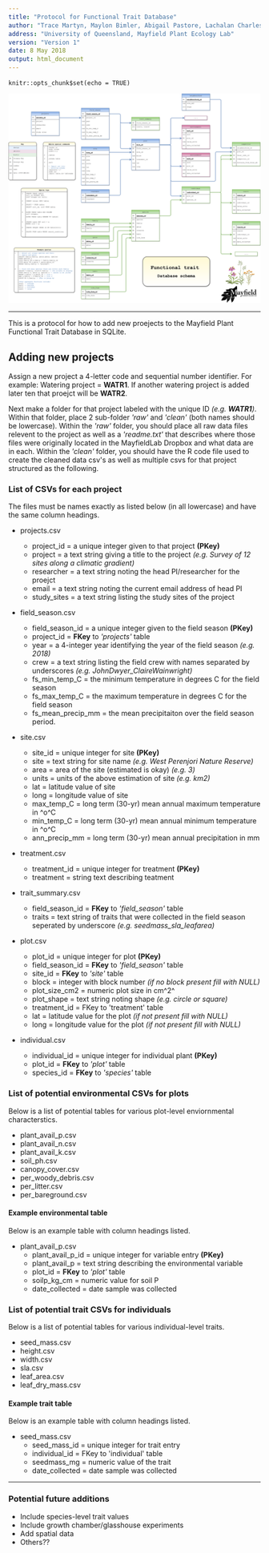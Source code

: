 ```yaml
---
title: "Protocol for Functional Trait Database"
author: "Trace Martyn, Maylon Bimler, Abigail Pastore, Lachalan Charles, Isaac Towers, Cath Bowler"
address: "University of Queensland, Mayfield Plant Ecology Lab"
version: "Version 1"
date: 8 May 2018
output: html_document
---
```


```{r setup, include=FALSE}
knitr::opts_chunk$set(echo = TRUE)
```

![](FinalSchema.png)

***

This is a protocol for how to add new proejects to the Mayfield Plant Functional Trait Database in SQLite.

## Adding new projects

Assign a new project a 4-letter code and sequential number identifier. For example: Watering project = **WATR1**. If another watering project is added later ten that proejct will be **WATR2**.

Next make a folder for that project labeled with the unique ID *(e.g. **WATR1**)*. Within that folder, place 2 sub-folder *'raw'* and *'clean'* (both names should be lowercase). Within the *'raw'* folder, you should place all raw data files relevent to the project	as well as a *'readme.txt'* that describes where those files were originally located	in the MayfieldLab Dropbox and what data are in each. Within the *'clean'* folder, you should have the R code file used to create the cleaned data csv's as well as multiple csvs for that project structured as the following.

### List of CSVs for each project

The files must be names exactly as listed below (in all lowercase) and have the same column headings.

* projects.csv
	+ project_id = a unique integer given to that project **(PKey)**
	+ project = a text string giving a title to the project *(e.g. Survey of 12 sites along a climatic gradient)*
	+ researcher = a text string noting the head PI/researcher for the proejct
	+ email = a text string noting the current email address of head PI
	+ study_sites = a text string listing the study sites of the project

* field_season.csv
	+ field_season_id = a unique integer given to the field season **(PKey)**
	+ project_id = **FKey** to *'projects'* table
	+ year = a 4-integer year identifying the year of the field season *(e.g. 2018)*
	+ crew = a text string listing the field crew with names separated by underscores *(e.g. JohnDwyer_ClaireWainwright)*
	+ fs_min_temp_C = the minimum temperature in degrees C for the field season
	+ fs_max_temp_C = the maximum temperature in degrees C for the field season 
	+ fs_mean_precip_mm = the mean precipitaiton over the field season period.

* site.csv
	+ site_id = unique integer for site **(PKey)**
	+ site = text string for site  name *(e.g. West Perenjori Nature Reserve)*
	+ area = area of the site (estimated is okay) *(e.g. 3)*
	+ units = units of the above estimation of site *(e.g. km2)*
	+ lat = latitude value of site
	+ long = longitude value of site
	+ max_temp_C = long term (30-yr) mean annual maximum temperature in ^o^C
	+ min_temp_C = long term (30-yr) mean annual minimum temperature in ^o^C
	+ ann_precip_mm = long term (30-yr) mean annual precipitation in mm

* treatment.csv
	+ treatment_id = unique integer for treatment **(PKey)**
	+ treatment = string text describing teatment

* trait_summary.csv
	+ field_season_id = **FKey** to *'field_season'* table
	+ traits = text string of traits that were collected in the field season seperated by underscore *(e.g. seedmass_sla_leafarea)*
* plot.csv
	+ plot_id = unique integer for plot **(PKey)**
	+ field_season_id = **FKey** to *'field_season'* table
	+ site_id = **FKey** to *'site'* table
	+ block = integer with block number *(if no block present fill with NULL)*
	+ plot_size_cm2 = numeric plot size in cm^2^
	+ plot_shape = text string noting shape *(e.g. circle or square)*
	+ treatment_id = FKey to 'treatment' table
	+ lat = latitude value for the plot *(if not present fill with NULL)*
	+ long = longitude value for the plot *(if not present fill with NULL)*

* individual.csv
	+ individual_id = unique integer for individual plant **(PKey)**
	+ plot_id = **FKey** to *'plot'* table
	+ species_id = **FKey** to *'species'* table

### List of potential environmental CSVs for plots

Below is a list of potential tables for various plot-level enviornmental characterstics.

* plant_avail_p.csv
* plant_avail_n.csv
* plant_avail_k.csv
* soil_ph.csv
* canopy_cover.csv
* per_woody_debris.csv
* per_litter.csv
* per_bareground.csv

#### Example environmental table
Below is an example table with column headings listed.

* plant_avail_p.csv
	+ plant_avail_p_id = unique integer for variable entry **(PKey)**
	+ plant_avail_p = text string describing the environmental variable
	+ plot_id = **FKey** to *'plot'* table
	+ soilp_kg_cm = numeric value for soil P
	+ date_collected = date sample was collected

### List of potential trait CSVs for individuals

Below is a list of potential tables for various individual-level traits.

* seed_mass.csv
* height.csv
* width.csv
* sla.csv
* leaf_area.csv
* leaf_dry_mass.csv

#### Example trait table
Below is an example table with column headings listed.

* seed_mass.csv
	+ seed_mass_id = unique integer for trait entry
	+ individual_id = FKey to 'individual' table
	+ seedmass_mg = numeric value of the trait
	+ date_collected = date sample was collected

***
### Potential future additions
* Include species-level trait values
* Include growth chamber/glasshouse experiments
* Add spatial data
* Others??
